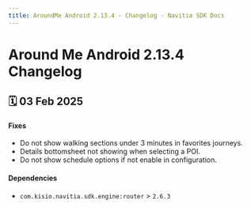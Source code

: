 ```yaml
---
title: AroundMe Android 2.13.4 - Changelog - Navitia SDK Docs
---
```


# Around Me Android 2.13.4 Changelog

<h2>🗓 03 Feb 2025</h2>

#### Fixes
- Do not show walking sections under 3 minutes in favorites journeys.
- Details bottomsheet not showing when selecting a POI.
- Do not show schedule options if not enable in configuration.

#### Dependencies
- `com.kisio.navitia.sdk.engine:router` > `2.6.3`
